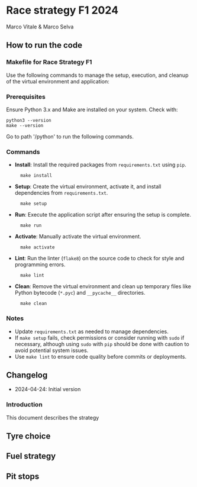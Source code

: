 # Race strategy F1 2024
Marco Vitale & Marco Selva

## How to run the code

### Makefile for Race Strategy F1

Use the following commands to manage the setup, execution, and cleanup of the virtual environment and application:

### Prerequisites

Ensure Python 3.x and Make are installed on your system. Check with:

    python3 --version
    make --version

Go to path '/python' to run the following commands.

### Commands

- **Install**: Install the required packages from `requirements.txt` using `pip`.

        make install

- **Setup**: Create the virtual environment, activate it, and install dependencies from `requirements.txt`.

        make setup

- **Run**: Execute the application script after ensuring the setup is complete.

        make run

- **Activate**: Manually activate the virtual environment.

        make activate

- **Lint**: Run the linter (`flake8`) on the source code to check for style and programming errors.

        make lint

- **Clean**: Remove the virtual environment and clean up temporary files like Python bytecode (`*.pyc`) and `__pycache__` directories.

        make clean

### Notes

- Update `requirements.txt` as needed to manage dependencies.
- If `make setup` fails, check permissions or consider running with `sudo` if necessary, although using `sudo` with `pip` should be done with caution to avoid potential system issues.
- Use `make lint` to ensure code quality before commits or deployments.

## Changelog

- 2024-04-24: Initial version

### Introduction

This document describes the strategy

## Tyre choice

## Fuel strategy

## Pit stops
